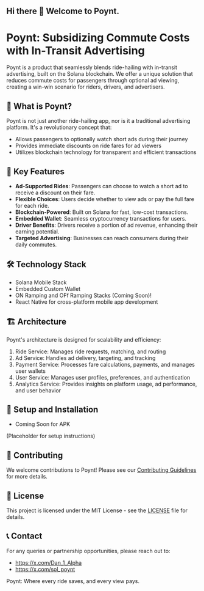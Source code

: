 ## Hi there 👋 Welcome to Poynt. 
# Poynt: Subsidizing Commute Costs with In-Transit Advertising

Poynt is a product that seamlessly blends ride-hailing with in-transit advertising, built on the Solana blockchain. We offer a unique solution that reduces commute costs for passengers through optional ad viewing, creating a win-win scenario for riders, drivers, and advertisers.

## 🚀 What is Poynt?

Poynt is not just another ride-hailing app, nor is it a traditional advertising platform. It's a revolutionary concept that:

- Allows passengers to optionally watch short ads during their journey
- Provides immediate discounts on ride fares for ad viewers
- Utilizes blockchain technology for transparent and efficient transactions

## 🌟 Key Features

- **Ad-Supported Rides**: Passengers can choose to watch a short ad to receive a discount on their fare.
- **Flexible Choices**: Users decide whether to view ads or pay the full fare for each ride.
- **Blockchain-Powered**: Built on Solana for fast, low-cost transactions.
- **Embedded Wallet**: Seamless cryptocurrency transactions for users.
- **Driver Benefits**: Drivers receive a portion of ad revenue, enhancing their earning potential.
- **Targeted Advertising**: Businesses can reach consumers during their daily commutes.

## 🛠️ Technology Stack

- Solana Mobile Stack
- Embedded Custom Wallet
- ON Ramping and OFf Ramping Stacks (Coming Soon)!
- React Native for cross-platform mobile app development


## 🏗️ Architecture

Poynt's architecture is designed for scalability and efficiency:

1. Ride Service: Manages ride requests, matching, and routing
2. Ad Service: Handles ad delivery, targeting, and tracking
3. Payment Service: Processes fare calculations, payments, and manages user wallets
4. User Service: Manages user profiles, preferences, and authentication
5. Analytics Service: Provides insights on platform usage, ad performance, and user behavior

## 🔧 Setup and Installation
- Coming Soon for APK

(Placeholder for setup instructions)

## 🤝 Contributing

We welcome contributions to Poynt! Please see our [Contributing Guidelines](CONTRIBUTING.md) for more details.

## 📜 License

This project is licensed under the MIT License - see the [LICENSE](LICENSE) file for details.

## 📞 Contact

For any queries or partnership opportunities, please reach out to:

- https://x.com/Dan_1_Alpha
- https://x.com/sol_poynt

Poynt: Where every ride saves, and every view pays.

